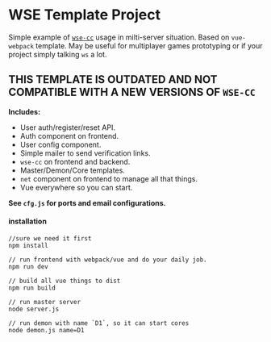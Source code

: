 # WSE Template Project

Simple example of [``wse-cc``](https://github.com/vovchisko/wse-cc) usage in milti-server situation. Based on ``vue-webpack`` template.
May be useful for multiplayer games prototyping or if your project simply talking ``ws`` a lot.

## THIS TEMPLATE IS OUTDATED AND NOT COMPATIBLE WITH A NEW VERSIONS OF ``WSE-CC``

**Includes:**
- User auth/register/reset API.
- Auth component on frontend.
- User config component.
- Simple mailer to send verification links.
- ``wse-cc`` on frontend and backend.
- Master/Demon/Core templates.
- ``net`` component on frontend to manage all that things.
- Vue everywhere so you can start.

**See ``cfg.js`` for ports and email configurations.**

#### installation
```
//sure we need it first
npm install

// run frontend with webpack/vue and do your daily job.
npm run dev

// build all vue things to dist
npm run build

// run master server
node server.js

// run demon with name `D1`, so it can start cores
node demon.js name=D1
```

